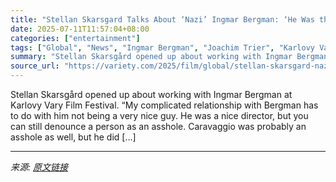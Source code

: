 ```yaml
---
title: "Stellan Skarsgard Talks About ‘Nazi’ Ingmar Bergman: ‘He Was the Only Person I Know Who Cried When Hitler Died’"
date: 2025-07-11T11:57:04+08:00
categories: ["entertainment"]
tags: ["Global", "News", "Ingmar Bergman", "Joachim Trier", "Karlovy Vary Film Festival", "KVIFF 2025", "Lars Von Trier", "Sentimental Value", "Stellan Skarsgard"]
summary: "Stellan Skarsgård opened up about working with Ingmar Bergman at Karlovy Vary Film Festival. “My complicated relationship with Bergman has to do with him not being a very nice guy. He was a nice direc"
source_url: "https://variety.com/2025/film/global/stellan-skarsgard-nazi-ingmar-bergman-hitler-1236453049/"
---
```


Stellan Skarsgård opened up about working with Ingmar Bergman at Karlovy Vary Film Festival. “My complicated relationship with Bergman has to do with him not being a very nice guy. He was a nice director, but you can still denounce a person as an asshole. Caravaggio was probably an asshole as well, but he did [&#8230;]

---

*来源: [原文链接](https://variety.com/2025/film/global/stellan-skarsgard-nazi-ingmar-bergman-hitler-1236453049/)*
